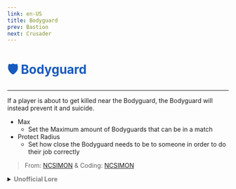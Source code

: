 ```yaml
---
link: en-US
title: Bodyguard
prev: Bastion
next: Crusader
---
```


# <font color="#185abd">🛡️ <b>Bodyguard</b></font> <Badge text="Killing" type="tip" vertical="middle"/>
---

If a player is about to get killed near the Bodyguard, the Bodyguard will instead prevent it and suicide.
* Max
  * Set the Maximum amount of Bodyguards that can be in a match
* Protect Radius
  * Set how close the Bodyguard needs to be to someone in order to do their job correctly

> From: [NCSIMON](https://github.com/NCSIMON) & Coding: [NCSIMON](https://github.com/NCSIMON)

<details>
<summary><b><font color=gray>Unofficial Lore</font></b></summary>

Placeholder: This role is a ROLE OH EM GOSH
> Submitted by: Member
</details>